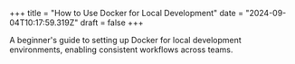 +++
title = "How to Use Docker for Local Development"
date = "2024-09-04T10:17:59.319Z"
draft = false
+++

A beginner's guide to setting up Docker for local development environments, enabling consistent workflows across teams.
        